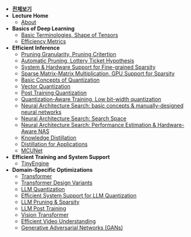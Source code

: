 - [**전체보기**](dashboard.md)
- **Lecture Home**
  - [About](notes/mit-6s965/README.md)
- **Basics of Deep Learning**
  - [Basic Terminologies, Shape of Tensors](notes/mit-6s965/lec02-summary01.md)
  - [Efficiency Metrics](notes/mit-6s965/lec02-summary02.md)
- **Efficient Inference**
  - [Pruning Granularity, Pruning Critertion](notes/mit-6s965/lec03.md)
  - [Automatic Pruning, Lottery Ticket Hypothesis](notes/mit-6s965/lec04-summary01.md)
  - [System & Hardware Support for Fine-grained Sparsity](notes/mit-6s965/lec04-summary02.md)
  - [Sparse Matrix-Matrix Multiplication, GPU Support for Sparsity](notes/mit-6s965/lec04-summary03.md)
  - [Basic Concepts of Quantization](notes/mit-6s965/lec05-summary01.md)
  - [Vector Quantization](notes/mit-6s965/lec05-summary02.md)
  - [Post Training Quantization](notes/mit-6s965/lec06-summary01.md)
  - [Quantization-Aware Training, Low bit-width quantization](notes/mit-6s965/lec06-summary02.md)
  - [Neural Architecture Search: basic concepts & manually-designed neural networks](notes/mit-6s965/lec07-summary01.md)
  - [Neural Architecture Search: Search Space](notes/mit-6s965/lec07-summary02.md)
  - [Neural Architecture Search: Performance Estimation & Hardware-Aware NAS](notes/mit-6s965/lec08.md)
  - [Knowledge Distillation](notes/mit-6s965/lec10-summary01.md)
  - [Distillation for Applications](notes/mit-6s965/lec10-summary02.md)
  - [MCUNet](notes/mit-6s965/lec11.md)
- **Efficient Training and System Support**
  - [TinyEngine](notes/mit-6s965/lec17.md)
- **Domain-Specific Optimizations**
  - [Transformer](notes/mit-6s965/2023-lec12-summary01.md)
  - [Transformer Design Variants](notes/mit-6s965/2023-lec12-summary02.md)
  - [LLM Quantization](notes/mit-6s965/2024-lec13-summary01.md)
  - [Efficient System Support for LLM Quantization](notes/mit-6s965/2024-lec13-summary02.md)
  - [LLM Pruning & Sparsity](notes/mit-6s965/2024-lec13-summary03.md)
  - [LLM Post Training](notes/mit-6s965/2024-lec14-summary01.md)
  - [Vision Transformer](notes/mit-6s965/2023-lec14-summary01.md)
  - [Efficient Video Understanding](notes/mit-6s965/lec19-summary01.md)
  - [Generative Adversarial Networks (GANs)](notes/mit-6s965/lec19-summary02.md)